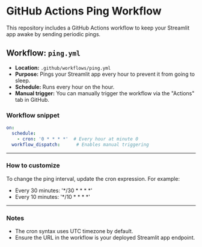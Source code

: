 # GitHub Actions Ping Workflow

This repository includes a GitHub Actions workflow to keep your Streamlit app awake by sending periodic pings.

## Workflow: `ping.yml`

- **Location:** `.github/workflows/ping.yml`
- **Purpose:** Pings your Streamlit app every hour to prevent it from going to sleep.
- **Schedule:** Runs every hour on the hour.
- **Manual trigger:** You can manually trigger the workflow via the "Actions" tab in GitHub.

### Workflow snippet

```yaml
on:
  schedule:
    - cron: '0 * * * *'  # Every hour at minute 0
  workflow_dispatch:      # Enables manual triggering
```

---

### How to customize
To change the ping interval, update the cron expression. For example:

- Every 30 minutes: '*/30 * * * *'
- Every 10 minutes: '*/10 * * * *'

---

### Notes
- The cron syntax uses UTC timezone by default.
- Ensure the URL in the workflow is your deployed Streamlit app endpoint.

